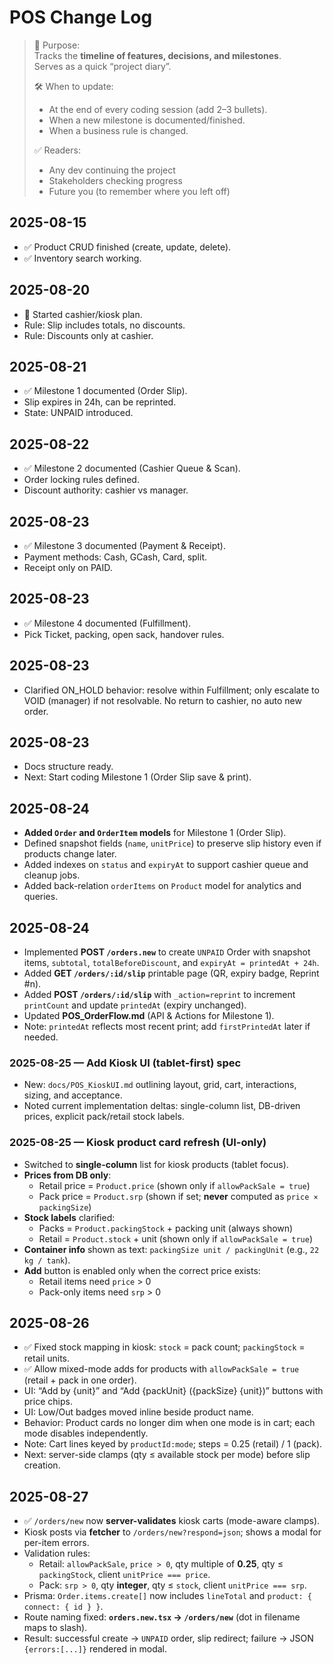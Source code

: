 # POS Change Log

> 📌 Purpose:  
> Tracks the **timeline of features, decisions, and milestones**.  
> Serves as a quick “project diary”.
>
> 🛠 When to update:
>
> - At the end of every coding session (add 2–3 bullets).
> - When a new milestone is documented/finished.
> - When a business rule is changed.
>
> ✅ Readers:
>
> - Any dev continuing the project
> - Stakeholders checking progress
> - Future you (to remember where you left off)

## 2025-08-15

- ✅ Product CRUD finished (create, update, delete).
- ✅ Inventory search working.

## 2025-08-20

- 🚀 Started cashier/kiosk plan.
- Rule: Slip includes totals, no discounts.
- Rule: Discounts only at cashier.

## 2025-08-21

- ✅ Milestone 1 documented (Order Slip).
- Slip expires in 24h, can be reprinted.
- State: UNPAID introduced.

## 2025-08-22

- ✅ Milestone 2 documented (Cashier Queue & Scan).
- Order locking rules defined.
- Discount authority: cashier vs manager.

## 2025-08-23

- ✅ Milestone 3 documented (Payment & Receipt).
- Payment methods: Cash, GCash, Card, split.
- Receipt only on PAID.

## 2025-08-23

- ✅ Milestone 4 documented (Fulfillment).
- Pick Ticket, packing, open sack, handover rules.

## 2025-08-23

- Clarified ON_HOLD behavior: resolve within Fulfillment; only escalate to VOID (manager) if not resolvable. No return to cashier, no auto new order.

## 2025-08-23

- Docs structure ready.
- Next: Start coding Milestone 1 (Order Slip save & print).

## 2025-08-24

- **Added `Order` and `OrderItem` models** for Milestone 1 (Order Slip).
- Defined snapshot fields (`name`, `unitPrice`) to preserve slip history even if products change later.
- Added indexes on `status` and `expiryAt` to support cashier queue and cleanup jobs.
- Added back-relation `orderItems` on `Product` model for analytics and queries.

## 2025-08-24

- Implemented **POST `/orders.new`** to create `UNPAID` Order with snapshot items, `subtotal`, `totalBeforeDiscount`, and `expiryAt = printedAt + 24h`.
- Added **GET `/orders/:id/slip`** printable page (QR, expiry badge, Reprint #n).
- Added **POST `/orders/:id/slip`** with `_action=reprint` to increment `printCount` and update `printedAt` (expiry unchanged).
- Updated **POS_OrderFlow.md** (API & Actions for Milestone 1).
- Note: `printedAt` reflects most recent print; add `firstPrintedAt` later if needed.

### 2025-08-25 — Add Kiosk UI (tablet-first) spec

- New: `docs/POS_KioskUI.md` outlining layout, grid, cart, interactions, sizing, and acceptance.
- Noted current implementation deltas: single-column list, DB-driven prices, explicit pack/retail stock labels.

### 2025-08-25 — Kiosk product card refresh (UI-only)

- Switched to **single-column** list for kiosk products (tablet focus).
- **Prices from DB only**:
  - Retail price = `Product.price` (shown only if `allowPackSale = true`)
  - Pack price = `Product.srp` (shown if set; **never** computed as `price × packingSize`)
- **Stock labels** clarified:
  - Packs = `Product.packingStock` + packing unit (always shown)
  - Retail = `Product.stock` + unit (shown only if `allowPackSale = true`)
- **Container info** shown as text: `packingSize unit / packingUnit` (e.g., `22 kg / tank`).
- **Add** button is enabled only when the correct price exists:
  - Retail items need `price` > 0
  - Pack-only items need `srp` > 0

## 2025-08-26

- ✅ Fixed stock mapping in kiosk: `stock` = pack count; `packingStock` = retail units.
- ✅ Allow mixed-mode adds for products with `allowPackSale = true` (retail + pack in one order).
- UI: “Add by {unit}” and “Add {packUnit} ({packSize} {unit})” buttons with price chips.
- UI: Low/Out badges moved inline beside product name.
- Behavior: Product cards no longer dim when one mode is in cart; each mode disables independently.
- Note: Cart lines keyed by `productId:mode`; steps = 0.25 (retail) / 1 (pack).
- Next: server-side clamps (qty ≤ available stock per mode) before slip creation.

## 2025-08-27

- ✅ `/orders/new` now **server-validates** kiosk carts (mode-aware clamps).
- Kiosk posts via **fetcher** to `/orders/new?respond=json`; shows a modal for per-item errors.
- Validation rules:
  - Retail: `allowPackSale`, `price > 0`, qty multiple of **0.25**, qty ≤ `packingStock`, client `unitPrice === price`.
  - Pack: `srp > 0`, qty **integer**, qty ≤ `stock`, client `unitPrice === srp`.
- Prisma: `Order.items.create[]` now includes `lineTotal` and `product: { connect: { id } }`.
- Route naming fixed: **`orders.new.tsx` → `/orders/new`** (dot in filename maps to slash).
- Result: successful create → `UNPAID` order, slip redirect; failure → JSON `{errors:[...]}` rendered in modal.
